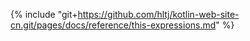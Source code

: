 {% include "git+https://github.com/hltj/kotlin-web-site-cn.git/pages/docs/reference/this-expressions.md" %}
